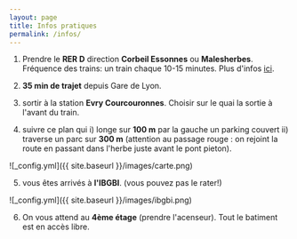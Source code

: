 ```yaml
---
layout: page
title: Infos pratiques
permalink: /infos/
---
```


1) Prendre le **RER D** direction **Corbeil Essonnes** ou **Malesherbes**. Fréquence des trains: un train chaque 10-15 minutes.
Plus d'infos [ici](https://www.transilien.com/lignes/rer-trains/rer-D).

2) **35 min de trajet** depuis Gare de Lyon.

3) sortir à la station **Evry Courcouronnes**. Choisir sur le quai la sortie à l'avant du train. 

4) suivre ce plan qui i) longe sur **100 m** par la gauche un parking couvert ii) traverse un parc sur **300 m** (attention au passage rouge : on rejoint la route en passant dans l'herbe juste avant le pont pieton).

![_config.yml]({{ site.baseurl }}/images/carte.png)

5) vous êtes arrivés à **l'IBGBI**. (vous pouvez pas le rater!)

![_config.yml]({{ site.baseurl }}/images/ibgbi.png)

6) On vous attend au **4ème étage** (prendre l'acenseur). Tout le batiment est en accès libre. 

